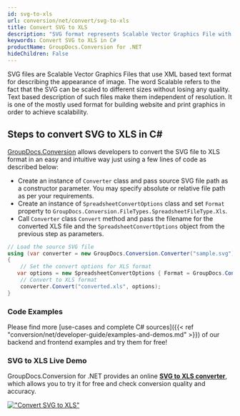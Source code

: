 ```yaml
---
id: svg-to-xls
url: conversion/net/convert/svg-to-xls
title: Convert SVG to XLS
description: "SVG format represents Scalable Vector Graphics File with .svg extension. Learn how to convert SVG to XLS file programmatically in C# language using GroupDocs.Conversion for .NET library."
keywords: Convert SVG to XLS in C#
productName: GroupDocs.Conversion for .NET
hideChildren: False
---
```


SVG files are Scalable Vector Graphics Files that use XML based text format for describing the appearance of image. The word Scalable refers to the fact that the SVG can be scaled to different sizes without losing any quality. Text based description of such files make them independent of resolution. It is one of the mostly used format for building website and print graphics in order to achieve scalability.

## Steps to convert SVG to XLS in C#

[GroupDocs.Conversion](https://products.groupdocs.com/conversion/net) allows developers to convert the SVG file to XLS format in an easy and intuitive way just using a few lines of code as described below:

* Create an instance of `Converter` class and pass source SVG file path as a constructor parameter. You may specify absolute or relative file path as per your requirements. 
* Create an instance of `SpreadsheetConvertOptions` class and set `Format` property to `GroupDocs.Conversion.FileTypes.SpreadsheetFileType.Xls`.
* Call `Converter` class `Convert` method and pass the filename for the converted XLS file and the `SpreadsheetConvertOptions` object from the previous step as parameters.

```csharp
// Load the source SVG file
using (var converter = new GroupDocs.Conversion.Converter("sample.svg"))
{
    // Set the convert options for XLS format
   var options = new SpreadsheetConvertOptions { Format = GroupDocs.Conversion.FileTypes.SpreadsheetFileType.Xls };
    // Convert to XLS format
    converter.Convert("converted.xls", options);
}
```

### Code Examples

Please find more [use-cases and complete C# sources]({{< ref "conversion/net/developer-guide/examples-and-demos.md" >}}) of our backend and frontend examples and try them for free!

### SVG to XLS Live Demo

GroupDocs.Conversion for .NET provides an online [**SVG to XLS converter**](https://products.groupdocs.app/conversion/svg-to-xls), which allows you to try it for free and check conversion quality and accuracy.

[!["Convert SVG to XLS"](conversion/net/images/convert-to-xls/convert-svg-to-xls.png)](https://products.groupdocs.app/conversion/svg-to-xls)